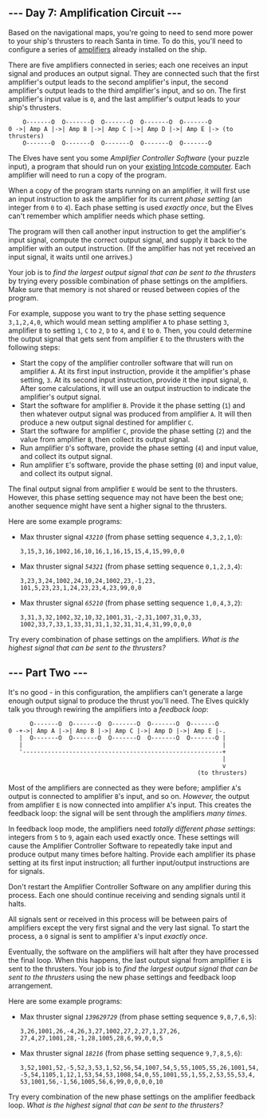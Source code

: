 <main>
<script async="" src="//www.google-analytics.com/analytics.js"></script><script>window.addEventListener('click', function(e,s,r){if(e.target.nodeName==='CODE'&&e.detail===3){s=window.getSelection();s.removeAllRanges();r=document.createRange();r.selectNodeContents(e.target);s.addRange(r);}});</script>
<article class="day-desc"><h2>--- Day 7: Amplification Circuit ---</h2><p>Based on the navigational maps, you're going to need to send more power to your ship's thrusters to reach Santa in time. To do this, you'll need to configure a series of <a href="https://en.wikipedia.org/wiki/Amplifier">amplifiers</a> already installed on the ship.</p>
<p>There are five <span title="As you can see, I know exactly how rockets work.">amplifiers connected in series</span>; each one receives an input signal and produces an output signal.  They are connected such that the first amplifier's output leads to the second amplifier's input, the second amplifier's output leads to the third amplifier's input, and so on.  The first amplifier's input value is <code>0</code>, and the last amplifier's output leads to your ship's thrusters.</p>
<pre><code>    O-------O  O-------O  O-------O  O-------O  O-------O
0 -&gt;| Amp A |-&gt;| Amp B |-&gt;| Amp C |-&gt;| Amp D |-&gt;| Amp E |-&gt; (to thrusters)
    O-------O  O-------O  O-------O  O-------O  O-------O
</code></pre>
<p>The Elves have sent you some <em>Amplifier Controller Software</em> (your puzzle input), a program that should run on your <a href="5">existing Intcode computer</a>. Each amplifier will need to run a copy of the program.</p>
<p>When a copy of the program starts running on an amplifier, it will first use an input instruction to ask the amplifier for its current <em>phase setting</em> (an integer from <code>0</code> to <code>4</code>). Each phase setting is used <em>exactly once</em>, but the Elves can't remember which amplifier needs which phase setting.</p>
<p>The program will then call another input instruction to get the amplifier's input signal, compute the correct output signal, and supply it back to the amplifier with an output instruction. (If the amplifier has not yet received an input signal, it waits until one arrives.)</p>
<p>Your job is to <em>find the largest output signal that can be sent to the thrusters</em> by trying every possible combination of phase settings on the amplifiers. Make sure that memory is not shared or reused between copies of the program.</p>
<p>For example, suppose you want to try the phase setting sequence <code>3,1,2,4,0</code>, which would mean setting amplifier <code>A</code> to phase setting <code>3</code>, amplifier <code>B</code> to setting <code>1</code>, <code>C</code> to <code>2</code>, <code>D</code> to <code>4</code>, and <code>E</code> to <code>0</code>. Then, you could determine the output signal that gets sent from amplifier <code>E</code> to the thrusters with the following steps:</p>
<ul>
<li>Start the copy of the amplifier controller software that will run on amplifier <code>A</code>. At its first input instruction, provide it the amplifier's phase setting, <code>3</code>.  At its second input instruction, provide it the input signal, <code>0</code>.  After some calculations, it will use an output instruction to indicate the amplifier's output signal.</li>
<li>Start the software for amplifier <code>B</code>. Provide it the phase setting (<code>1</code>) and then whatever output signal was produced from amplifier <code>A</code>. It will then produce a new output signal destined for amplifier <code>C</code>.</li>
<li>Start the software for amplifier <code>C</code>, provide the phase setting (<code>2</code>) and the value from amplifier <code>B</code>, then collect its output signal.</li>
<li>Run amplifier <code>D</code>'s software, provide the phase setting (<code>4</code>) and input value, and collect its output signal.</li>
<li>Run amplifier <code>E</code>'s software, provide the phase setting (<code>0</code>) and input value, and collect its output signal.</li>
</ul>
<p>The final output signal from amplifier <code>E</code> would be sent to the thrusters. However, this phase setting sequence may not have been the best one; another sequence might have sent a higher signal to the thrusters.</p>
<p>Here are some example programs:</p>
<ul>
<li><p>Max thruster signal <em><code>43210</code></em> (from phase setting sequence <code>4,3,2,1,0</code>):</p><pre><code>3,15,3,16,1002,16,10,16,1,16,15,15,4,15,99,0,0</code></pre></li>
<li><p>Max thruster signal <em><code>54321</code></em> (from phase setting sequence <code>0,1,2,3,4</code>):</p><pre><code>3,23,3,24,1002,24,10,24,1002,23,-1,23,<br>101,5,23,23,1,24,23,23,4,23,99,0,0</code></pre></li>
<li><p>Max thruster signal <em><code>65210</code></em> (from phase setting sequence <code>1,0,4,3,2</code>):</p><pre><code>3,31,3,32,1002,32,10,32,1001,31,-2,31,1007,31,0,33,<br>1002,33,7,33,1,33,31,31,1,32,31,31,4,31,99,0,0,0</code></pre></li>
</ul>
<p>Try every combination of phase settings on the amplifiers.  <em>What is the highest signal that can be sent to the thrusters?</em></p>
</article>
</main>

<article class="day-desc"><h2 id="part2">--- Part Two ---</h2><p>It's no good - in this configuration, the amplifiers can't generate a large enough output signal to produce the thrust you'll need.  The Elves quickly talk you through rewiring the amplifiers into a <em>feedback loop</em>:</p>
<pre><code>      O-------O  O-------O  O-------O  O-------O  O-------O
0 -+-&gt;| Amp A |-&gt;| Amp B |-&gt;| Amp C |-&gt;| Amp D |-&gt;| Amp E |-.
   |  O-------O  O-------O  O-------O  O-------O  O-------O |
   |                                                        |
   '--------------------------------------------------------+
                                                            |
                                                            v
                                                     (to thrusters)
</code></pre>
<p>Most of the amplifiers are connected as they were before; amplifier <code>A</code>'s output is connected to amplifier <code>B</code>'s input, and so on. <em>However,</em> the output from amplifier <code>E</code> is now connected into amplifier <code>A</code>'s input. This creates the feedback loop: the signal will be sent through the amplifiers <em>many times</em>.</p>
<p>In feedback loop mode, the amplifiers need <em>totally different phase settings</em>: integers from <code>5</code> to <code>9</code>, again each used exactly once. These settings will cause the Amplifier Controller Software to repeatedly take input and produce output many times before halting. Provide each amplifier its phase setting at its first input instruction; all further input/output instructions are for signals.</p>
<p>Don't restart the Amplifier Controller Software on any amplifier during this process. Each one should continue receiving and sending signals until it halts.</p>
<p>All signals sent or received in this process will be between pairs of amplifiers except the very first signal and the very last signal. To start the process, a <code>0</code> signal is sent to amplifier <code>A</code>'s input <em>exactly once</em>.</p>
<p>Eventually, the software on the amplifiers will halt after they have processed the final loop. When this happens, the last output signal from amplifier <code>E</code> is sent to the thrusters. Your job is to <em>find the largest output signal that can be sent to the thrusters</em> using the new phase settings and feedback loop arrangement.</p>
<p>Here are some example programs:</p>
<ul>
<li><p>Max thruster signal <em><code>139629729</code></em> (from phase setting sequence <code>9,8,7,6,5</code>):</p><pre><code>3,26,1001,26,-4,26,3,27,1002,27,2,27,1,27,26,<br>27,4,27,1001,28,-1,28,1005,28,6,99,0,0,5</code></pre></li>
<li><p>Max thruster signal <em><code>18216</code></em> (from phase setting sequence <code>9,7,8,5,6</code>):</p><pre><code>3,52,1001,52,-5,52,3,53,1,52,56,54,1007,54,5,55,1005,55,26,1001,54,<br>-5,54,1105,1,12,1,53,54,53,1008,54,0,55,1001,55,1,55,2,53,55,53,4,<br>53,1001,56,-1,56,1005,56,6,99,0,0,0,0,10</code></pre></li>
</ul>
<p>Try every combination of the new phase settings on the amplifier feedback loop.  <em>What is the highest signal that can be sent to the thrusters?</em></p>
</article>
